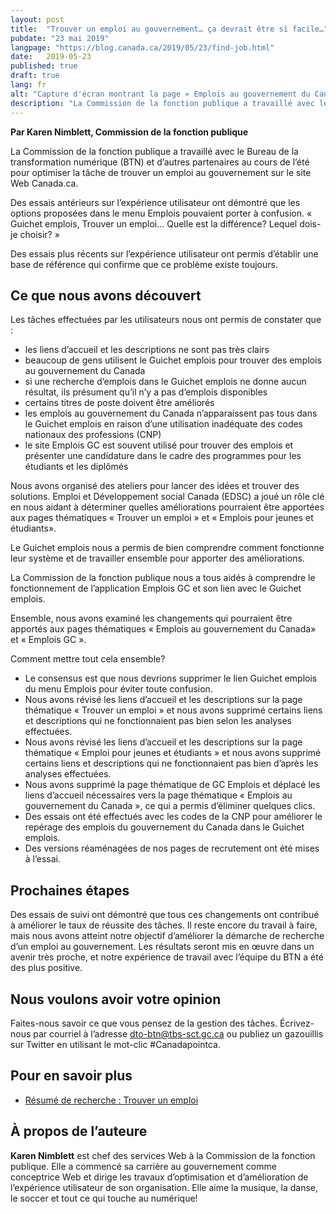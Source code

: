 ```yaml
---
layout: post
title:  "Trouver un emploi au gouvernement… ça devrait être si facile…"
pubdate: "23 mai 2019"
langpage: "https://blog.canada.ca/2019/05/23/find-job.html"
date:   2019-05-23
published: true
draft: true
lang: fr
alt: "Capture d'écran montrant la page « Emplois au gouvernement du Canada » avant et après."
description: "La Commission de la fonction publique a travaillé avec le Bureau de la transformation numérique (BTN) et d’autres partenaires au cours de l’été pour optimiser la tâche de trouver un emploi au gouvernement sur le site Web Canada.ca."
---
```


**Par Karen Nimblett, Commission de la fonction publique**

La Commission de la fonction publique a travaillé avec le Bureau de la transformation numérique (BTN) et d’autres partenaires au cours de l’été pour optimiser la tâche de trouver un emploi au gouvernement sur le site Web Canada.ca.

Des essais antérieurs sur l’expérience utilisateur ont démontré que les options proposées dans le menu Emplois pouvaient porter à confusion. « Guichet emplois, Trouver un emploi… Quelle est la différence? Lequel dois-je choisir? »

Des essais plus récents sur l’expérience utilisateur ont permis d’établir une base de référence qui confirme que ce problème existe toujours.

## Ce que nous avons découvert

Les tâches effectuées par les utilisateurs nous ont permis de constater que :
* les liens d’accueil et les descriptions ne sont pas très clairs
* beaucoup de gens utilisent le Guichet emplois pour trouver des emplois au gouvernement du Canada
* si une recherche d’emplois dans le Guichet emplois ne donne aucun résultat, ils présument qu’il n’y a pas d’emplois disponibles
* certains titres de poste doivent être améliorés
* les emplois au gouvernement du Canada n’apparaissent pas tous dans le Guichet emplois en raison d’une utilisation inadéquate des codes nationaux des professions (CNP)
* le site Emplois GC est souvent utilisé pour trouver des emplois et présenter une candidature dans le cadre des programmes pour les étudiants et les diplômés

Nous avons organisé des ateliers pour lancer des idées et trouver des solutions. Emploi et Développement social Canada (EDSC) a joué un rôle clé en nous aidant à déterminer quelles améliorations pourraient être apportées aux pages thématiques « Trouver un emploi » et « Emplois pour jeunes et étudiants».

Le Guichet emplois nous a permis de bien comprendre comment fonctionne leur système et de travailler ensemble pour apporter des améliorations.

La Commission de la fonction publique nous a tous aidés à comprendre le fonctionnement de l’application Emplois GC et son lien avec le Guichet emplois.

Ensemble, nous avons examiné les changements qui pourraient être apportés aux pages thématiques « Emplois au gouvernement du Canada»  et « Emplois GC ».

Comment mettre tout cela ensemble?
* Le consensus est que nous devrions supprimer le lien Guichet emplois du menu Emplois pour éviter toute confusion.
* Nous avons révisé les liens d’accueil et les descriptions sur la page thématique « Trouver un emploi » et nous avons supprimé certains liens et descriptions qui ne fonctionnaient pas bien selon les analyses effectuées.
* Nous avons révisé les liens d’accueil et les descriptions sur la page thématique « Emploi pour jeunes et étudiants » et nous avons supprimé certains liens et descriptions qui ne fonctionnaient pas bien d’après les analyses effectuées.
* Nous avons supprimé la page thématique de GC Emplois et déplacé les liens d’accueil nécessaires vers la page thématique « Emplois au gouvernement du Canada », ce qui a permis d’éliminer quelques clics.
* Des essais ont été effectués avec les codes de la CNP pour améliorer le repérage des emplois du gouvernement du Canada dans le Guichet emplois.
* Des versions réaménagées de nos pages de recrutement ont été mises à l’essai.

## Prochaines étapes

Des essais de suivi ont démontré que tous ces changements ont contribué à améliorer le taux de réussite des tâches. Il reste encore du travail à faire, mais nous avons atteint notre objectif d’améliorer la démarche de recherche d’un emploi au gouvernement. Les résultats seront mis en œuvre dans un avenir très proche, et notre expérience de travail avec l’équipe du BTN a été des plus positive.


## Nous voulons avoir votre opinion

Faites-nous savoir ce que vous pensez de la gestion des tâches. Écrivez-nous par courriel à l’adresse [dto-btn@tbs-sct.gc.ca](mailto:dto-btn@tbs-sct.gc.ca) ou publiez un gazouillis sur Twitter en utilisant le mot-clic #Canadapointca.

## Pour en savoir plus

* [Résumé de recherche : Trouver un emploi ](https://blogue.canada.ca/resumes-recherche/trouver-emploi-resume-recherche.html)

## À propos de l’auteure

<b>Karen Nimblett</b> est chef des services Web à la Commission de la fonction publique. Elle a commencé sa carrière au gouvernement comme conceptrice Web et dirige les travaux d’optimisation et d’amélioration de l’expérience utilisateur de son organisation. Elle aime la musique, la danse, le soccer et tout ce qui touche au numérique!
